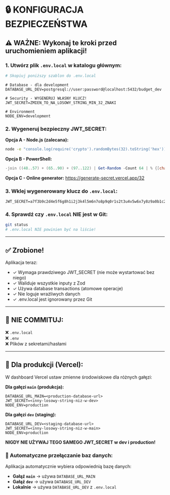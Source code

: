 # 🔒 KONFIGURACJA BEZPIECZEŃSTWA

## ⚠️ WAŻNE: Wykonaj te kroki przed uruchomieniem aplikacji!

### 1. Utwórz plik `.env.local` w katalogu głównym:

```bash
# Skopiuj poniższy szablon do .env.local
```

```env
# Database - dla development
DATABASE_URL_DEV=postgresql://user:password@localhost:5432/budget_dev

# Security - WYGENERUJ WŁASNY KLUCZ!
JWT_SECRET=ZMIEN_TO_NA_LOSOWY_STRING_MIN_32_ZNAKI

# Environment
NODE_ENV=development
```

### 2. Wygeneruj bezpieczny JWT_SECRET:

**Opcja A - Node.js (zalecana):**
```bash
node -e "console.log(require('crypto').randomBytes(32).toString('hex'))"
```

**Opcja B - PowerShell:**
```powershell
-join ((48..57) + (65..90) + (97..122) | Get-Random -Count 64 | % {[char]$_})
```

**Opcja C - Online generator:**
https://generate-secret.vercel.app/32

### 3. Wklej wygenerowany klucz do `.env.local`:

```env
JWT_SECRET=a7f3b9c2d4e5f6g8h1i2j3k4l5m6n7o8p9q0r1s2t3u4v5w6x7y8z9a0b1c2d3e4
```

### 4. Sprawdź czy `.env.local` NIE jest w Git:

```bash
git status
# .env.local NIE powinien być na liście!
```

---

## ✅ Zrobione!

Aplikacja teraz:
- ✓ Wymaga prawdziwego JWT_SECRET (nie może wystartować bez niego)
- ✓ Waliduje wszystkie inputy z Zod
- ✓ Używa database transactions (atomowe operacje)
- ✓ Nie loguje wrażliwych danych
- ✓ .env.local jest ignorowany przez Git

---

## 🚨 NIE COMMITUJ:

❌ `.env.local`  
❌ `.env`  
❌ Plików z sekretami/hasłami

---

## 📝 Dla produkcji (Vercel):

W dashboard Vercel ustaw zmienne środowiskowe dla różnych gałęzi:

**Dla gałęzi `main` (produkcja):**
```
DATABASE_URL_MAIN=<production-database-url>
JWT_SECRET=<inny-losowy-string-niz-w-dev>
NODE_ENV=production
```

**Dla gałęzi `dev` (staging):**
```
DATABASE_URL_DEV=<staging-database-url>
JWT_SECRET=<inny-losowy-string-niz-w-main>
NODE_ENV=production
```

**NIGDY NIE UŻYWAJ TEGO SAMEGO JWT_SECRET w dev i production!**

### 🔄 Automatyczne przełączanie baz danych:

Aplikacja automatycznie wybiera odpowiednią bazę danych:
- **Gałąź `main`** → używa `DATABASE_URL_MAIN`
- **Gałąź `dev`** → używa `DATABASE_URL_DEV`
- **Lokalnie** → używa `DATABASE_URL_DEV` z `.env.local`

